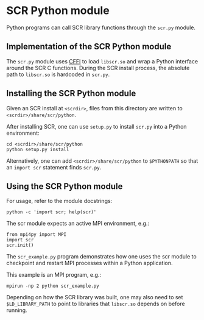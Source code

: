 # SCR Python module
Python programs can call SCR library functions through the ``scr.py`` module.

## Implementation of the SCR Python module
The ``scr.py`` module uses [CFFI](https://cffi.readthedocs.io) to load ``libscr.so``
and wrap a Python interface around the SCR C functions.
During the SCR install process,
the absolute path to ``libscr.so`` is hardcoded in ``scr.py``.

## Installing the SCR Python module
Given an SCR install at ``<scrdir>``,
files from this directory are written to ``<scrdir>/share/scr/python``.

After installing SCR,
one can use ``setup.py`` to install ``scr.py`` into a Python environment:
```
cd <scrdir>/share/scr/python
python setup.py install
```

Alternatively, one can add ``<scrdir>/share/scr/python`` to ``$PYTHONPATH``
so that an ``import scr`` statement finds ``scr.py``.

## Using the SCR Python module
For usage, refer to the module docstrings:
```
python -c 'import scr; help(scr)'
```

The scr module expects an active MPI environment, e.g.:
```
from mpi4py import MPI
import scr
scr.init()
```

The ``scr_example.py`` program demonstrates how one uses the scr module
to checkpoint and restart MPI processes within a Python application.

This example is an MPI program, e.g.:
```
mpirun -np 2 python scr_example.py
```

Depending on how the SCR library was built,
one may also need to set ``$LD_LIBRARY_PATH`` to point to
libraries that ``libscr.so`` depends on before running.
